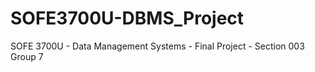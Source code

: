 # SOFE3700U-DBMS_Project
SOFE 3700U - Data Management Systems - Final Project - Section 003 Group 7
